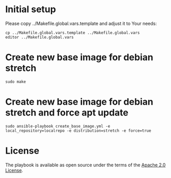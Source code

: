 # Initial setup

Please copy ../Makefile.global.vars.template and adjust it to Your needs:

```
cp ../Makefile.global.vars.template ../Makefile.global.vars
editor ../Makefile.global.vars
```

# Create new base image for debian stretch

```
sudo make
```

# Create new base image for debian stretch and force apt update

```
sudo ansible-playbook create_base_image.yml -e local_repository=localrepo -e distribution=stretch -e force=true
```

# License

The playbook is available as open source under the terms of the [Apache 2.0 License](http://opensource.org/licenses/Apache-2.0).
